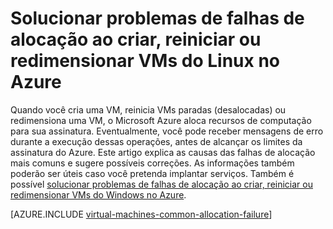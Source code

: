 <properties
	pageTitle="Solucionar problemas de falhas de alocação de VM do Linux| Microsoft Azure"
	description="Solucionar problemas de falhas de alocação ao criar, reiniciar ou redimensionar uma VM do Linux no Azure"
	services="virtual-machines-linux, azure-resource-manager"
	documentationCenter=""
	authors="JiangChen79"
	manager="felixwu"
	editor=""
	tags="top-support-issue,azure-resourece-manager,azure-service-management"/>

<tags
	ms.service="virtual-machines-linux"
	ms.workload="na"
	ms.tgt_pltfrm="vm-linux"
	ms.devlang="na"
	ms.topic="article"
	ms.date="02/02/2016"
	ms.author="cjiang"/>

# Solucionar problemas de falhas de alocação ao criar, reiniciar ou redimensionar VMs do Linux no Azure

Quando você cria uma VM, reinicia VMs paradas (desalocadas) ou redimensiona uma VM, o Microsoft Azure aloca recursos de computação para sua assinatura. Eventualmente, você pode receber mensagens de erro durante a execução dessas operações, antes de alcançar os limites da assinatura do Azure. Este artigo explica as causas das falhas de alocação mais comuns e sugere possíveis correções. As informações também poderão ser úteis caso você pretenda implantar serviços. Também é possível [solucionar problemas de falhas de alocação ao criar, reiniciar ou redimensionar VMs do Windows no Azure](virtual-machines-windows-allocation-failure.md).


[AZURE.INCLUDE [virtual-machines-common-allocation-failure](../../includes/virtual-machines-common-allocation-failure.md)]

<!---HONumber=AcomDC_0928_2016-->